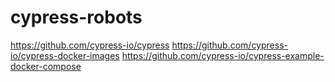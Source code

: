 # cypress-robots

https://github.com/cypress-io/cypress
https://github.com/cypress-io/cypress-docker-images
https://github.com/cypress-io/cypress-example-docker-compose


